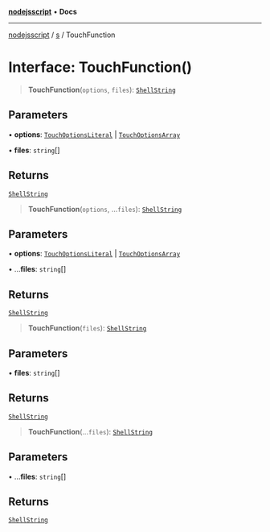 [**nodejsscript**](../../../README.md) • **Docs**

***

[nodejsscript](../../../README.md) / [s](../README.md) / TouchFunction

# Interface: TouchFunction()

> **TouchFunction**(`options`, `files`): [`ShellString`](../type-aliases/ShellString.md)

## Parameters

• **options**: [`TouchOptionsLiteral`](../type-aliases/TouchOptionsLiteral.md) \| [`TouchOptionsArray`](TouchOptionsArray.md)

• **files**: `string`[]

## Returns

[`ShellString`](../type-aliases/ShellString.md)

> **TouchFunction**(`options`, ...`files`): [`ShellString`](../type-aliases/ShellString.md)

## Parameters

• **options**: [`TouchOptionsLiteral`](../type-aliases/TouchOptionsLiteral.md) \| [`TouchOptionsArray`](TouchOptionsArray.md)

• ...**files**: `string`[]

## Returns

[`ShellString`](../type-aliases/ShellString.md)

> **TouchFunction**(`files`): [`ShellString`](../type-aliases/ShellString.md)

## Parameters

• **files**: `string`[]

## Returns

[`ShellString`](../type-aliases/ShellString.md)

> **TouchFunction**(...`files`): [`ShellString`](../type-aliases/ShellString.md)

## Parameters

• ...**files**: `string`[]

## Returns

[`ShellString`](../type-aliases/ShellString.md)
